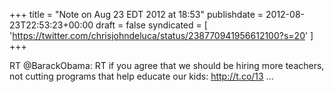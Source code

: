 +++
title = "Note on Aug 23 EDT 2012 at 18:53"
publishdate = 2012-08-23T22:53:23+00:00
draft = false
syndicated = [ 'https://twitter.com/chrisjohndeluca/status/238770941956612100?s=20' ]
+++

RT @BarackObama: RT if you agree that we should be hiring more teachers, not cutting programs that help educate our kids: http://t.co/13 ...
